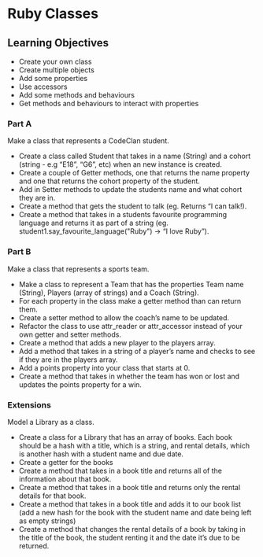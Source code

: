 <h1>Ruby Classes</h1>
<h2>Learning Objectives</h2>
<ul>
<li>Create your own class</li>
<li>Create multiple objects</li>
<li>Add some properties</li>
<li>Use accessors</li>
<li>Add some methods and behaviours</li>
<li>Get methods and behaviours to interact with properties</li>
</ul>
<h3>Part A</h3>
<p>Make a class that represents a CodeClan student.</p>
<ul>
<li>Create a class called Student that takes in a name (String) and a cohort (string - e.g “E18”, “G6”, etc) when an new instance is created.</li>
<li>Create a couple of Getter methods, one that returns the name property and one that returns the cohort property of the student.</li>
<li>Add in Setter methods to update the students name and what cohort they are in.</li>
<li>Create a method that gets the student to talk (eg. Returns “I can talk!).</li>
<li>Create a method that takes in a students favourite programming language and returns it as part of a string (eg. student1.say_favourite_language("Ruby") -> “I love Ruby”).</li>
</ul>
<h3>Part B</h3>
<p>Make a class that represents a sports team.</p>
<ul>
<li>Make a class to represent a Team that has the properties Team name (String), Players (array of strings) and a Coach (String).</li>
<li>For each property in the class make a getter method than can return them.</li>
<li>Create a setter method to allow the coach’s name to be updated.</li>
<li>Refactor the class to use attr_reader or attr_accessor instead of your own getter and setter methods.</li>
<li>Create a method that adds a new player to the players array.</li>
<li>Add a method that takes in a string of a player’s name and checks to see if they are in the players array.</li>
<li>Add a points property into your class that starts at 0.</li>
<li>Create a method that takes in whether the team has won or lost and updates the points property for a win.</li>
</ul>
<h3>Extensions</h3>
<p>Model a Library as a class.</p>
<ul>
<li>Create a class for a Library that has an array of books. Each book should be a hash with a title, which is a string, and rental details, which is another hash with a student name and due date.</li>
<li>Create a getter for the books</li>
<li>Create a method that takes in a book title and returns all of the information about that book.</li>
<li>Create a method that takes in a book title and returns only the rental details for that book.</li>
<li>Create a method that takes in a book title and adds it to our book list (add a new hash for the book with the student name and date being left as empty strings)</li>
<li>Create a method that changes the rental details of a book by taking in the title of the book, the student renting it and the date it’s due to be returned.</li>
</ul>
